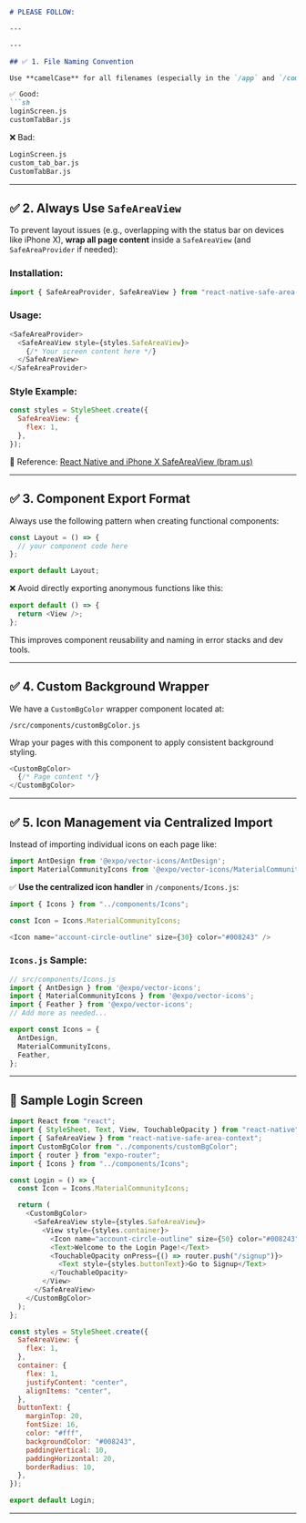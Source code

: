 ````markdown
# PLEASE FOLLOW:

---

---

## ✅ 1. File Naming Convention

Use **camelCase** for all filenames (especially in the `/app` and `/components` folders) to keep consistency and avoid confusion.

✅ Good:
```sh
loginScreen.js
customTabBar.js
````

❌ Bad:

```sh
LoginScreen.js
custom_tab_bar.js
CustomTabBar.js
```

---

## ✅ 2. Always Use `SafeAreaView`

To prevent layout issues (e.g., overlapping with the status bar on devices like iPhone X), **wrap all page content** inside a `SafeAreaView` (and `SafeAreaProvider` if needed):

### Installation:

```js
import { SafeAreaProvider, SafeAreaView } from "react-native-safe-area-context";
```

### Usage:

```js
<SafeAreaProvider>
  <SafeAreaView style={styles.SafeAreaView}>
    {/* Your screen content here */}
  </SafeAreaView>
</SafeAreaProvider>
```

### Style Example:

```js
const styles = StyleSheet.create({
  SafeAreaView: {
    flex: 1,
  },
});
```

📖 Reference:
[React Native and iPhone X SafeAreaView (bram.us)](https://www.bram.us/2018/02/20/react-native-and-iphone-x-safeareaview/)

---

## ✅ 3. Component Export Format

Always use the following pattern when creating functional components:

```js
const Layout = () => {
  // your component code here
};

export default Layout;
```

❌ Avoid directly exporting anonymous functions like this:

```js
export default () => {
  return <View />;
};
```

This improves component reusability and naming in error stacks and dev tools.

---

## ✅ 4. Custom Background Wrapper

We have a `CustomBgColor` wrapper component located at:

```
/src/components/customBgColor.js
```

Wrap your pages with this component to apply consistent background styling.

```js
<CustomBgColor>
  {/* Page content */}
</CustomBgColor>
```

---

## ✅ 5. Icon Management via Centralized Import

Instead of importing individual icons on each page like:

```js
import AntDesign from '@expo/vector-icons/AntDesign';
import MaterialCommunityIcons from '@expo/vector-icons/MaterialCommunityIcons';
```

✅ **Use the centralized icon handler** in `/components/Icons.js`:

```js
import { Icons } from "../components/Icons";

const Icon = Icons.MaterialCommunityIcons;

<Icon name="account-circle-outline" size={30} color="#008243" />
```

### `Icons.js` Sample:

```js
// src/components/Icons.js
import { AntDesign } from '@expo/vector-icons';
import { MaterialCommunityIcons } from '@expo/vector-icons';
import { Feather } from '@expo/vector-icons';
// Add more as needed...

export const Icons = {
  AntDesign,
  MaterialCommunityIcons,
  Feather,
};
```

---

## 🧪 Sample Login Screen

```js
import React from "react";
import { StyleSheet, Text, View, TouchableOpacity } from "react-native";
import { SafeAreaView } from "react-native-safe-area-context";
import CustomBgColor from "../components/customBgColor";
import { router } from "expo-router";
import { Icons } from "../components/Icons";

const Login = () => {
  const Icon = Icons.MaterialCommunityIcons;

  return (
    <CustomBgColor>
      <SafeAreaView style={styles.SafeAreaView}>
        <View style={styles.container}>
          <Icon name="account-circle-outline" size={50} color="#008243" />
          <Text>Welcome to the Login Page!</Text>
          <TouchableOpacity onPress={() => router.push("/signup")}>
            <Text style={styles.buttonText}>Go to Signup</Text>
          </TouchableOpacity>
        </View>
      </SafeAreaView>
    </CustomBgColor>
  );
};

const styles = StyleSheet.create({
  SafeAreaView: {
    flex: 1,
  },
  container: {
    flex: 1,
    justifyContent: "center",
    alignItems: "center",
  },
  buttonText: {
    marginTop: 20,
    fontSize: 16,
    color: "#fff",
    backgroundColor: "#008243",
    paddingVertical: 10,
    paddingHorizontal: 20,
    borderRadius: 10,
  },
});

export default Login;
```

---

